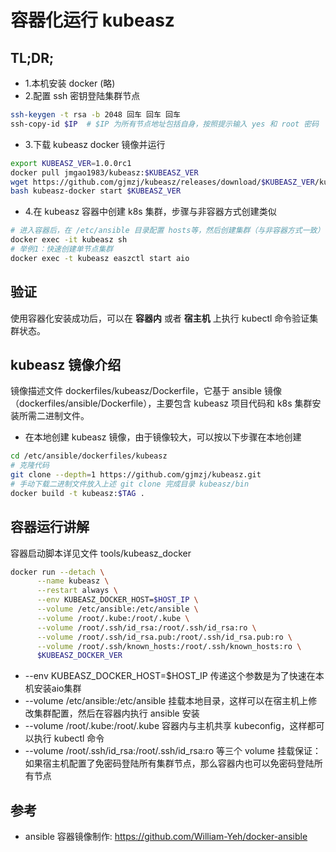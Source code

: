 # 容器化运行 kubeasz

## TL;DR;

- 1.本机安装 docker (略) 
- 2.配置 ssh 密钥登陆集群节点

``` bash
ssh-keygen -t rsa -b 2048 回车 回车 回车
ssh-copy-id $IP  # $IP 为所有节点地址包括自身，按照提示输入 yes 和 root 密码
```

- 3.下载 kubeasz docker 镜像并运行

``` bash
export KUBEASZ_VER=1.0.0rc1
docker pull jmgao1983/kubeasz:$KUBEASZ_VER
wget https://github.com/gjmzj/kubeasz/releases/download/$KUBEASZ_VER/kubeasz-docker
bash kubeasz-docker start $KUBEASZ_VER
```

- 4.在 kubeasz 容器中创建 k8s 集群，步骤与非容器方式创建类似

``` bash
# 进入容器后，在 /etc/ansible 目录配置 hosts等，然后创建集群（与非容器方式一致）
docker exec -it kubeasz sh
# 举例1：快速创建单节点集群
docker exec -t kubeasz easzctl start aio
```

## 验证

使用容器化安装成功后，可以在 **容器内** 或者 **宿主机** 上执行 kubectl 命令验证集群状态。

## kubeasz 镜像介绍

镜像描述文件 dockerfiles/kubeasz/Dockerfile，它基于 ansible 镜像（dockerfiles/ansible/Dockerfile），主要包含 kubeasz 项目代码和 k8s 集群安装所需二进制文件。

- 在本地创建 kubeasz 镜像，由于镜像较大，可以按以下步骤在本地创建

``` bash
cd /etc/ansible/dockerfiles/kubeasz
# 克隆代码
git clone --depth=1 https://github.com/gjmzj/kubeasz.git
# 手动下载二进制文件放入上述 git clone 完成目录 kubeasz/bin 
docker build -t kubeasz:$TAG .
```

## 容器运行讲解

容器启动脚本详见文件 tools/kubeasz_docker

``` bash
docker run --detach \
      --name kubeasz \
      --restart always \
      --env KUBEASZ_DOCKER_HOST=$HOST_IP \
      --volume /etc/ansible:/etc/ansible \
      --volume /root/.kube:/root/.kube \
      --volume /root/.ssh/id_rsa:/root/.ssh/id_rsa:ro \
      --volume /root/.ssh/id_rsa.pub:/root/.ssh/id_rsa.pub:ro \
      --volume /root/.ssh/known_hosts:/root/.ssh/known_hosts:ro \
      $KUBEASZ_DOCKER_VER
```

- --env KUBEASZ_DOCKER_HOST=$HOST_IP 传递这个参数是为了快速在本机安装aio集群
- --volume /etc/ansible:/etc/ansible 挂载本地目录，这样可以在宿主机上修改集群配置，然后在容器内执行 ansible 安装
- --volume /root/.kube:/root/.kube 容器内与主机共享 kubeconfig，这样都可以执行 kubectl 命令
- --volume /root/.ssh/id_rsa:/root/.ssh/id_rsa:ro 等三个 volume 挂载保证：如果宿主机配置了免密码登陆所有集群节点，那么容器内也可以免密码登陆所有节点

## 参考

- ansible 容器镜像制作: https://github.com/William-Yeh/docker-ansible
